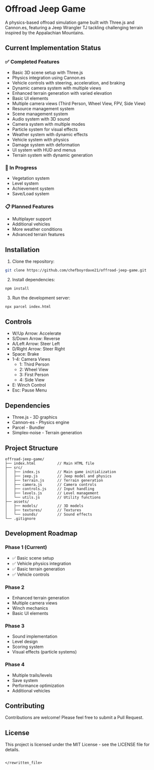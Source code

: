 # Offroad Jeep Game

A physics-based offroad simulation game built with Three.js and Cannon.es, featuring a Jeep Wrangler TJ tackling challenging terrain inspired by the Appalachian Mountains.

## Current Implementation Status

### ✅ Completed Features
- Basic 3D scene setup with Three.js
- Physics integration using Cannon.es
- Vehicle controls with steering, acceleration, and braking
- Dynamic camera system with multiple views
- Enhanced terrain generation with varied elevation
- Basic UI elements
- Multiple camera views (Third Person, Wheel View, FPV, Side View)
- Resource management system
- Scene management system
- Audio system with 3D sound
- Camera system with multiple modes
- Particle system for visual effects
- Weather system with dynamic effects
- Vehicle system with physics
- Damage system with deformation
- UI system with HUD and menus
- Terrain system with dynamic generation

### 🚧 In Progress
- Vegetation system
- Level system
- Achievement system
- Save/Load system

### 📋 Planned Features
- Multiplayer support
- Additional vehicles
- More weather conditions
- Advanced terrain features

## Installation

1. Clone the repository:
```bash
git clone https://github.com/chefboyrdave21/offroad-jeep-game.git
```

2. Install dependencies:
```bash
npm install
```

3. Run the development server:
```bash
npx parcel index.html
```

## Controls

- W/Up Arrow: Accelerate
- S/Down Arrow: Reverse
- A/Left Arrow: Steer Left
- D/Right Arrow: Steer Right
- Space: Brake
- 1-4: Camera Views
  - 1: Third Person
  - 2: Wheel View
  - 3: First Person
  - 4: Side View
- E: Winch Control
- Esc: Pause Menu

## Dependencies

- Three.js - 3D graphics
- Cannon-es - Physics engine
- Parcel - Bundler
- Simplex-noise - Terrain generation

## Project Structure

```
offroad-jeep-game/
├── index.html          // Main HTML file
├── src/               
│   ├── index.js        // Main game initialization
│   ├── jeep.js         // Jeep model and physics
│   ├── terrain.js      // Terrain generation
│   ├── camera.js       // Camera controls
│   ├── controls.js     // Input handling
│   ├── levels.js       // Level management
│   └── utils.js        // Utility functions
├── assets/             
│   ├── models/         // 3D models
│   ├── textures/       // Textures
│   └── sounds/         // Sound effects
└── .gitignore
```

## Development Roadmap

### Phase 1 (Current)
- ✅ Basic scene setup
- ✅ Vehicle physics integration
- ✅ Basic terrain generation
- ✅ Vehicle controls

### Phase 2
- Enhanced terrain generation
- Multiple camera views
- Winch mechanics
- Basic UI elements

### Phase 3
- Sound implementation
- Level design
- Scoring system
- Visual effects (particle systems)

### Phase 4
- Multiple trails/levels
- Save system
- Performance optimization
- Additional vehicles

## Contributing

Contributions are welcome! Please feel free to submit a Pull Request.

## License

This project is licensed under the MIT License - see the LICENSE file for details. 
```

</rewritten_file>